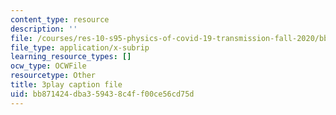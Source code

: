 ```yaml
---
content_type: resource
description: ''
file: /courses/res-10-s95-physics-of-covid-19-transmission-fall-2020/bb871424dba359438c4ff00ce56cd75d_0VppWRGt0uk.vtt
file_type: application/x-subrip
learning_resource_types: []
ocw_type: OCWFile
resourcetype: Other
title: 3play caption file
uid: bb871424-dba3-5943-8c4f-f00ce56cd75d
---
```

